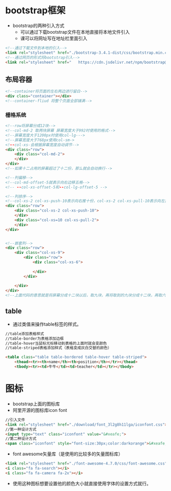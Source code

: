 # bootstrap框架

+ bootstrap的两种引入方式
  + 可以通过下载bootstrap文件在本地直接将本地文件引入
  + 课可以将网址写在地址栏里面引入

```html
<!--通过下载文件到本地的引入-->
<link rel="stylesheet" href="./bootstrap-3.4.1-dist/css/bootstrap.min.css">
<!--通过网页的形式将bootstrap引入-->
<link rel="stylesheet" href="	https://cdn.jsdelivr.net/npm/bootstrap@5.2.2/dist/css/bootstrap.min.css">
```

## 布局容器

```html
<!--container将页面的左右两边进行留白-->
<div class="container"></div>
<!--container-fliud 将整个页面全部铺满-->
```

### 栅格系统

```html
<!--row将屏幕分成12块-->
<!--col-md-2 取两块屏幕 屏幕宽度大于992时使用的格式-->
<!--屏幕宽度大于1200px时使用col-lg--->
<!--屏幕宽度大于768px使用col-sm->
<!--col-xs-会根据屏幕宽度自动调节-->
<div class="row">
    <div class="col-md-2">
    </div>
</div>
<!--如果十二占用的屏幕超过了十二份，那么就会自动换行-->

<!--列偏移-->
<!--col-md-offset-5就表示向右边移五格-->
<!-- --col-xs-offset-5和--col-lg-offset-5 -->

<!--列排序-->
<!--col-xs-2 col-xs-push-10表示向右推十份，col-xs-2 col-xs-pull-10表示向左拉两份-->
<div class="row">
    <div class="col-xs-2 col-xs-push-10">
    </div>
    <div class="col-xs=10 col-xs-pull-2">
    </div>
</div>


<!--嵌套列-->
<div class="row">
    <div class="col-xs-9">
        <div class="row">
            <div class="col-xs-6">
                
            </div>
        </div>
        
    </div>
</div>
<!--上面代码的意思就是将屏幕分成十二块以后，取九块，再将取到的九块分成十二块，再取六块-->

```



## table

+ 通过类值来操作table标签的样式。

```html
//table添加表格样式
//table-border为表格添加边框
//table-hover当鼠标光标移动到表格的上面时就会变颜色
//table-striped表格添加样式（表格变成灰白交替的颜色）

<table class="table table-bordered table-hover table-striped">
    <thead><tr><th>name</th><th>position</th></tr></thead>
    <tbody><tr><td>牛牛</td><td>teacher</td></tr></tbody>
```

# 图标

+ bootstrap上面的图标库
+ 阿里开源的图标库icon font

```html
//引入文件
<link rel="stylesheet" href="./download/font_3l2g8h11lga/iconfont.css">
//第一种设计方式
<input type="text" class="iconfont" value="&#xeafe;">
//第二种设计方式
<span class="iconfont" style="font-size:30px;color:darkorange">&#xeafe;</span>
```

+ font awesome矢量库（是使用的比较多的矢量图标库）

```html
<link rel="stylesheet" href="./font-awesome-4.7.0/css/font-awesome.css">
<i class="fa fa-search"></i>
<i class="fa fa-camera fa-2x"></i>
```



+ 使用这种图标想要设置他的颜色大小就直接使用字体的设置方式就行。
